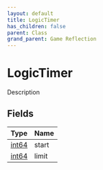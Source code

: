 ```yaml
---
layout: default
title: LogicTimer
has_children: false
parent: Class
grand_parent: Game Reflection
---
```

# LogicTimer
Description 

## Fields

| Type | Name |
|:-------------|:--------------|
| [int64](/docs/game-reflection/components/int64) | start |
| [int64](/docs/game-reflection/components/int64) | limit |


